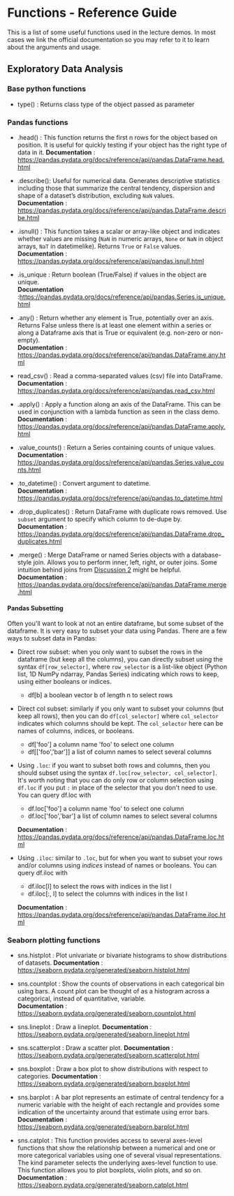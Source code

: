 # Functions - Reference Guide 

This is a list of some useful functions used in the lecture demos. In most cases we link the official documentation so you may refer to it to learn about the arguments and usage.

## Exploratory Data Analysis

### Base python functions

* type() : Returns class type of the object passed as parameter 

### Pandas functions

* .head() : This function returns the first n rows for the object based on position. It is useful for quickly testing if your object has the right type of data in it.
  **Documentation** : https://pandas.pydata.org/docs/reference/api/pandas.DataFrame.head.html


* .describe(): Useful for numerical data. Generates descriptive statistics including those that summarize the central tendency, dispersion and shape of a dataset’s distribution, excluding `NaN` values.    
  **Documentation** : https://pandas.pydata.org/docs/reference/api/pandas.DataFrame.describe.html


* .isnull() : This function takes a scalar or array-like object and indicates whether values are missing (`NaN` in numeric arrays, `None` or `NaN` in object arrays, `NaT` in datetimelike). Returns `True` or `False` values.  
   **Documentation** : https://pandas.pydata.org/docs/reference/api/pandas.isnull.html
   
 
* .is_unique : Return boolean (True/False) if values in the object are unique.  
    **Documentation** :https://pandas.pydata.org/docs/reference/api/pandas.Series.is_unique.html

 
* .any() : Return whether any element is True, potentially over an axis. Returns False unless there is at least one element within a series or along a Dataframe axis that is True or equivalent (e.g. non-zero or non-empty).    
    **Documentation** : https://pandas.pydata.org/docs/reference/api/pandas.DataFrame.any.html


* read_csv() : Read a comma-separated values (csv) file into DataFrame.  
  **Documentation** : https://pandas.pydata.org/docs/reference/api/pandas.read_csv.html


* .apply() : Apply a function along an axis of the DataFrame. This can be used in conjunction with a lambda function as seen in the class demo.   
  **Documentation** : https://pandas.pydata.org/docs/reference/api/pandas.DataFrame.apply.html
  
  
* .value_counts() : Return a Series containing counts of unique values.   
   **Documentation** : https://pandas.pydata.org/docs/reference/api/pandas.Series.value_counts.html
   
   
* .to_datetime() : Convert argument to datetime.  
   **Documentation** : https://pandas.pydata.org/docs/reference/api/pandas.to_datetime.html

* .drop_duplicates() : Return DataFrame with duplicate rows removed. Use `subset` argument to specify which column to de-dupe by.
   **Documentation** : https://pandas.pydata.org/docs/reference/api/pandas.DataFrame.drop_duplicates.html
  
* .merge() : Merge DataFrame or named Series objects with a database-style join. Allows you to perform inner, left, right, or outer joins. Some intuition behind joins from [Discussion 2](https://colab.research.google.com/github/stanford-mse-125/section/blob/main/Discussions/Discussion_2.ipynb) might be helpful. 
   **Documentation** : https://pandas.pydata.org/docs/reference/api/pandas.DataFrame.merge.html 
   
#### Pandas Subsetting

Often you'll want to look at not an entire dataframe, but some subset of the dataframe. It is very easy to subset your data using Pandas. There are a few ways to subset data in Pandas:

- Direct row subset: when you only want to subset the rows in the dataframe (but keep all the columns), you can directly subset using the syntax `df[row_selector]`, where `row_selector` is a list-like object (Python list, 1D NumPy ndarray, Pandas Series) indicating which rows to keep, using either booleans or indices.
    * df[b] a boolean vector b of length n to select rows
    
    
- Direct col subset: similarly if you only want to subset your columns (but keep all rows), then you can do `df[col_selector]` where `col_selector` indicates which columns should be kept. The `col_selector` here can be names of columns, indices, or booleans.
    * df['foo'] a column name 'foo' to select one column
    * df[['foo','bar']] a list of column names to select several columns
    
    
- Using `.loc`: if you want to subset both rows and columns, then you should subset using the syntax `df.loc[row_selector, col_selector]`. It's worth noting that you can do only row or column selection using `df.loc` if you put `:` in place of the selector that you don't need to use. 
You can query df.loc with
    * df.loc['foo'] a column name 'foo' to select one column
    * df.loc['foo','bar'] a list of column names to select several columns

  **Documentation** : https://pandas.pydata.org/docs/reference/api/pandas.DataFrame.loc.html


- Using `.iloc`: similar to `.loc`, but for when you want to subset your rows and/or columns using *indices* instead of names or booleans. You can query df.iloc with
    * df.iloc[l] to select the rows with indices in the list l
    * df.iloc[:, l] to select the columns with indices in the list l
  
  **Documentation** : https://pandas.pydata.org/docs/reference/api/pandas.DataFrame.iloc.html
  
 ### Seaborn plotting functions
 
* sns.histplot : Plot univariate or bivariate histograms to show distributions of datasets.
   **Documentation** : https://seaborn.pydata.org/generated/seaborn.histplot.html


* sns.countplot : Show the counts of observations in each categorical bin using bars. A count plot can be thought of as a histogram across a categorical, instead of quantitative, variable.  
   **Documentation** : https://seaborn.pydata.org/generated/seaborn.countplot.html
      
   
* sns.lineplot : Draw a lineplot. 
   **Documentation** : https://seaborn.pydata.org/generated/seaborn.lineplot.html
   
   
* sns.scatterplot : Draw a scatter plot.
   **Documentation** : https://seaborn.pydata.org/generated/seaborn.scatterplot.html
   
   
* sns.boxplot : Draw a box plot to show distributions with respect to categories.
   **Documentation** : https://seaborn.pydata.org/generated/seaborn.boxplot.html
   
   
* sns.barplot : A bar plot represents an estimate of central tendency for a numeric variable with the height of each rectangle and provides some indication of the uncertainty around that estimate using error bars.  
   **Documentation** : https://seaborn.pydata.org/generated/seaborn.barplot.html 
   
   
* sns.catplot : This function provides access to several axes-level functions that show the relationship between a numerical and one or more categorical variables using one of several visual representations. The kind parameter selects the underlying axes-level function to use. This function allows you to plot boxplots, violin plots, and so on. 
   **Documentation** : https://seaborn.pydata.org/generated/seaborn.catplot.html
   
 

 